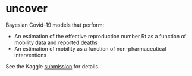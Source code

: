 # uncover

Bayesian Covid-19 models that perform:
- An estimation of the effective reproduction number Rt as a function of mobility data and reported deaths
- An estimation of mobility as a function of non-pharmaceutical interventions

See the Kaggle [submission](https://www.kaggle.com/achyrogue/impact-of-interventions-through-mobility-data) for details.
